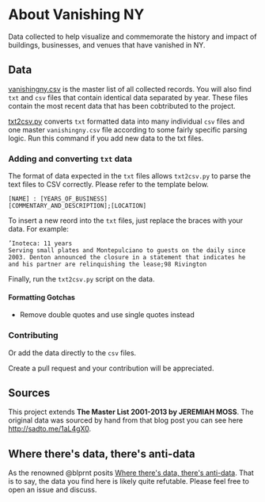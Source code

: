 # About Vanishing NY


Data collected to help visualize and commemorate the history and impact of buildings, businesses, and venues that have vanished in NY.

## Data

[vanishingny.csv](../blob/master/vanishingny.csv) is the master list of all collected records. You will also find `txt` and `csv` files that contain identical data separated by year. These files contain the most recent data that has been cobtributed to the project. 

[txt2csv.py](../blob/master/txt2csv.py) converts `txt` formatted data into many individual `csv` files and one master `vanishingny.csv` file according to some fairly specific parsing logic. Run this command if you add new data to the txt files. 

### Adding and converting `txt` data

The format of data expected in the `txt` files allows `txt2csv.py` to parse the text files to CSV correctly. Please refer to the template below.


```
[NAME] : [YEARS_OF_BUSINESS]
[COMMENTARY_AND_DESCRIPTION];[LOCATION]
```

To insert a new reord into the `txt` files, just replace the braces with your data. For example:

```
’Inoteca: 11 years
Serving small plates and Montepulciano to guests on the daily since 2003. Denton announced the closure in a statement that indicates he and his partner are relinquishing the lease;98 Rivington
```

Finally, run the `txt2csv.py` script on the data.


#### Formatting Gotchas
* Remove double quotes and use single quotes instead 


### Contributing

Or add the data directly to the `csv` files. 

Create a pull request and your contribution will be appreciated.

## Sources 
This project extends **The Master List 2001-2013 by JEREMIAH MOSS**. The original data was sourced by hand from that blog post you can see here http://sadto.me/1aL4gX0. 


## Where there's data, there's anti-data

As the renowned @blprnt posits [Where there's data, there's anti-data](https://twitter.com/blprnt/status/430686284563349505). That is to say, the data you find here is likely quite refutable. Please feel free to open an issue and discuss.

